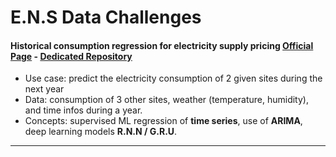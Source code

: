 # E.N.S Data Challenges




#### Historical consumption regression for electricity supply pricing [Official Page](https://challengedata.ens.fr/challenges/12) - [Dedicated Repository](https://github.com/obrunet/Historical-consumption-regression-for-electricity-supply-pricing)
* Use case: predict the electricity consumption of 2 given sites during the next year
* Data: consumption of 3 other sites, weather (temperature, humidity), and time infos during a year.
* Concepts: supervised ML regression of __time series__, use of __ARIMA__, deep learning models __R.N.N / G.R.U__. 

---
